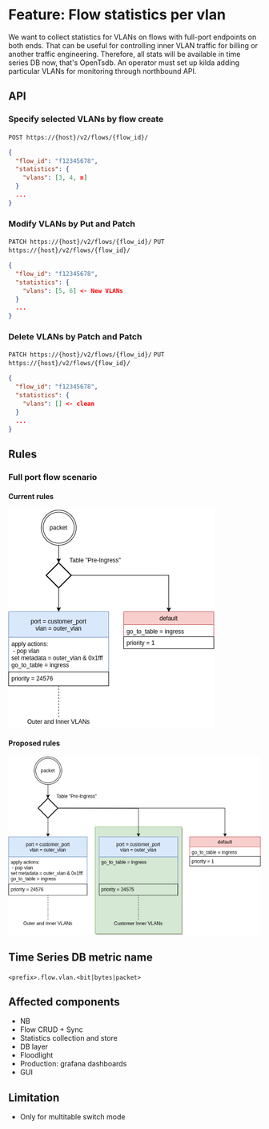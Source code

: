 
# Feature: Flow statistics per vlan


We want to collect statistics for VLANs on flows with full-port endpoints on both ends. That can be useful for controlling inner VLAN traffic for billing or another traffic engineering. Therefore, all stats will be available in time series DB now, that's OpenTsdb. An operator must set up kilda adding particular VLANs for monitoring through northbound API.


## API

### Specify selected VLANs by flow create

`POST https://{host}/v2/flows/{flow_id}/`
```json
{
  "flow_id": "f12345678",
  "statistics": {
  	"vlans": [3, 4, n]
  }
  ...
}

```

### Modify VLANs by Put and Patch

`PATCH https://{host}/v2/flows/{flow_id}/`
`PUT https://{host}/v2/flows/{flow_id}/`
```json
{
  "flow_id": "f12345678",
  "statistics": {
  	"vlans": [5, 6] <- New VLANs 
  }
  ...
}
```

### Delete VLANs by Patch and Patch

`PATCH https://{host}/v2/flows/{flow_id}/`
`PUT https://{host}/v2/flows/{flow_id}/`
```json
{
  "flow_id": "f12345678",
  "statistics": {
  	"vlans": [] <- clean
  }
  ...
}
```

## Rules

### Full port flow scenario 

#### Current rules

![Table_Pre Ingress Current](current_table_pre_ingress.png)

#### Proposed rules

![Table_Pre Ingress New](new_table_pre_ingress.png)

## Time Series DB metric name


`<prefix>.flow.vlan.<bit|bytes|packet>`


## Affected components

- NB
- Flow CRUD + Sync
- Statistics collection and store
- DB layer
- Floodlight
- Production: grafana dashboards
- GUI

## Limitation

- Only for multitable switch mode
